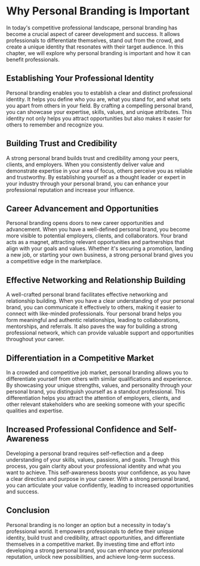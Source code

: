 # Why Personal Branding is Important

In today's competitive professional landscape, personal branding has become a crucial aspect of career development and success. It allows professionals to differentiate themselves, stand out from the crowd, and create a unique identity that resonates with their target audience. In this chapter, we will explore why personal branding is important and how it can benefit professionals.

## Establishing Your Professional Identity

Personal branding enables you to establish a clear and distinct professional identity. It helps you define who you are, what you stand for, and what sets you apart from others in your field. By crafting a compelling personal brand, you can showcase your expertise, skills, values, and unique attributes. This identity not only helps you attract opportunities but also makes it easier for others to remember and recognize you.

## Building Trust and Credibility

A strong personal brand builds trust and credibility among your peers, clients, and employers. When you consistently deliver value and demonstrate expertise in your area of focus, others perceive you as reliable and trustworthy. By establishing yourself as a thought leader or expert in your industry through your personal brand, you can enhance your professional reputation and increase your influence.

## Career Advancement and Opportunities

Personal branding opens doors to new career opportunities and advancement. When you have a well-defined personal brand, you become more visible to potential employers, clients, and collaborators. Your brand acts as a magnet, attracting relevant opportunities and partnerships that align with your goals and values. Whether it's securing a promotion, landing a new job, or starting your own business, a strong personal brand gives you a competitive edge in the marketplace.

## Effective Networking and Relationship Building

A well-crafted personal brand facilitates effective networking and relationship building. When you have a clear understanding of your personal brand, you can communicate it effectively to others, making it easier to connect with like-minded professionals. Your personal brand helps you form meaningful and authentic relationships, leading to collaborations, mentorships, and referrals. It also paves the way for building a strong professional network, which can provide valuable support and opportunities throughout your career.

## Differentiation in a Competitive Market

In a crowded and competitive job market, personal branding allows you to differentiate yourself from others with similar qualifications and experience. By showcasing your unique strengths, values, and personality through your personal brand, you distinguish yourself as a standout professional. This differentiation helps you attract the attention of employers, clients, and other relevant stakeholders who are seeking someone with your specific qualities and expertise.

## Increased Professional Confidence and Self-Awareness

Developing a personal brand requires self-reflection and a deep understanding of your skills, values, passions, and goals. Through this process, you gain clarity about your professional identity and what you want to achieve. This self-awareness boosts your confidence, as you have a clear direction and purpose in your career. With a strong personal brand, you can articulate your value confidently, leading to increased opportunities and success.

## Conclusion

Personal branding is no longer an option but a necessity in today's professional world. It empowers professionals to define their unique identity, build trust and credibility, attract opportunities, and differentiate themselves in a competitive market. By investing time and effort into developing a strong personal brand, you can enhance your professional reputation, unlock new possibilities, and achieve long-term success.
